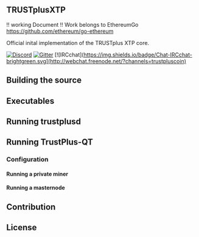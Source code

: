 
## TRUSTplusXTP

!! working Document !! Work belongs to EthereumGo https://github.com/ethereum/go-ethereum

Official inital implementation of the TRUSTplus XTP core.

[![Discord](https://img.shields.io/badge/discord-join%20chat-blue.svg)](https://discord.gg/56Dfku)
[![Gitter](https://img.shields.io/gitter/room/nwjs/nw.js.svg)](https://gitter.im/TRUSTplusXTP/community#)
[![IRCchat](https://img.shields.io/badge/Chat-IRCchat-brightgreen.svg](http://webchat.freenode.net/?channels=trustpluscoin)



## Building the source


## Executables

## Running trustplusd

## Running TrustPlus-QT

### Configuration

#### Running a private miner

#### Running a masternode

## Contribution

## License
